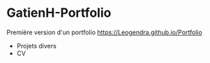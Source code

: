 # GatienH-Portfolio
Première version d'un portfolio
https://Leogendra.github.io/Portfolio

- Projets divers
- CV